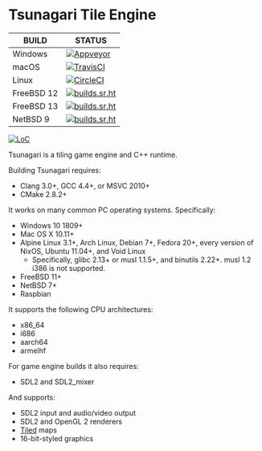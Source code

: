 # Tsunagari Tile Engine

| BUILD      | STATUS                                                                                                                                                                            |
|------------|-----------------------------------------------------------------------------------------------------------------------------------------------------------------------------------|
| Windows    | [![Appveyor](https://ci.appveyor.com/api/projects/status/github/TsunagariEngine/Tsunagari?svg=true)](https://ci.appveyor.com/project/TsunagariEngine/Tsunagari)                   |
| macOS      | [![TravisCI](https://api.travis-ci.com/TsunagariEngine/Tsunagari.svg)](https://app.travis-ci.com/github/TsunagariEngine/Tsunagari)                                                |
| Linux      | [![CircleCI](https://circleci.com/gh/TsunagariEngine/Tsunagari.svg?style=shield)](https://circleci.com/gh/TsunagariEngine/Tsunagari)                                              |
| FreeBSD 12 | [![builds.sr.ht](https://builds.sr.ht/~pdm/tsunagari/commits/freebsd-12.yml.svg)](https://builds.sr.ht/~pdm/tsunagari/commits/freebsd-12.yml)                                     |
| FreeBSD 13 | [![builds.sr.ht](https://builds.sr.ht/~pdm/tsunagari/commits/freebsd-13.yml.svg)](https://builds.sr.ht/~pdm/tsunagari/commits/freebsd-13.yml)                                     |
| NetBSD 9   | [![builds.sr.ht](https://builds.sr.ht/~pdm/tsunagari/commits/netbsd-9.yml.svg)](https://builds.sr.ht/~pdm/tsunagari/commits/netbsd-9.yml)                                         |

[![LoC](https://tokei.rs/b1/github/TsunagariEngine/Tsunagari?category=code)](https://github.com/XAMPPRocky/tokei)

Tsunagari is a tiling game engine and C++ runtime.

Building Tsunagari requires:

- Clang 3.0+, GCC 4.4+, or MSVC 2010+
- CMake 2.8.2+

It works on many common PC operating systems. Specifically:

- Windows 10 1809+
- Mac OS X 10.11+
- Alpine Linux 3.1+, Arch Linux, Debian 7+, Fedora 20+, every version of NixOS, Ubuntu 11.04+, and Void Linux
  - Specifically, glibc 2.13+ or musl 1.1.5+, and binutils 2.22+. musl 1.2
    i386 is not supported.
- FreeBSD 11+
- NetBSD 7+
- Raspbian

It supports the following CPU architectures:

- x86\_64
- i686
- aarch64
- armelhf

For game engine builds it also requires:

- SDL2 and SDL2\_mixer

And supports:

- SDL2 input and audio/video output
- SDL2 and OpenGL 2 renderers
- [Tiled](https://www.mapeditor.org/) maps
- 16-bit-styled graphics
